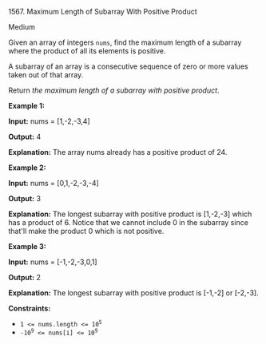 1567\. Maximum Length of Subarray With Positive Product

Medium

Given an array of integers `nums`, find the maximum length of a subarray where the product of all its elements is positive.

A subarray of an array is a consecutive sequence of zero or more values taken out of that array.

Return _the maximum length of a subarray with positive product_.

**Example 1:**

**Input:** nums = [1,-2,-3,4]

**Output:** 4

**Explanation:** The array nums already has a positive product of 24.

**Example 2:**

**Input:** nums = [0,1,-2,-3,-4]

**Output:** 3

**Explanation:** The longest subarray with positive product is [1,-2,-3] which has a product of 6. Notice that we cannot include 0 in the subarray since that'll make the product 0 which is not positive.

**Example 3:**

**Input:** nums = [-1,-2,-3,0,1]

**Output:** 2

**Explanation:** The longest subarray with positive product is [-1,-2] or [-2,-3].

**Constraints:**

*   <code>1 <= nums.length <= 10<sup>5</sup></code>
*   <code>-10<sup>9</sup> <= nums[i] <= 10<sup>9</sup></code>
